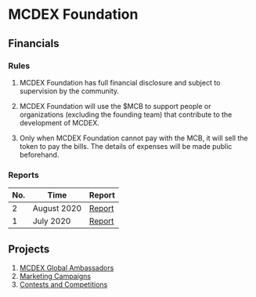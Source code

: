 # MCDEX Foundation


## Financials 

### Rules

1. MCDEX Foundation has full financial disclosure and subject to supervision by the community.

2. MCDEX Foundation will use the $MCB to support people or organizations (excluding the founding team) that contribute to the development of MCDEX.

3. Only when MCDEX Foundation cannot pay with the MCB, it will sell the token to pay the bills. The details of expenses will be made public beforehand.

### Reports

| No. | Time          | Report                                | 
|-----|---------------|---------------------------------------|
|  2  | August 2020   | [Report](financial/reports/aug-2020.md) |
|  1  | July 2020   | [Report](financial/reports/jul-2020.md) |

## Projects
1. [MCDEX Global Ambassadors](projects/ambassadors.md)
2. [Marketing Campaigns](projects/marketing-campaigns.md)
3. [Contests and Competitions](projects/contests-and-competitions.md)
